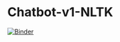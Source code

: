 # Chatbot-v1-NLTK
[![Binder](https://mybinder.org/badge_logo.svg)](https://mybinder.org/v2/gh/RoelJN/Chatbot-v1-NLTK/tree/main/HEAD)
